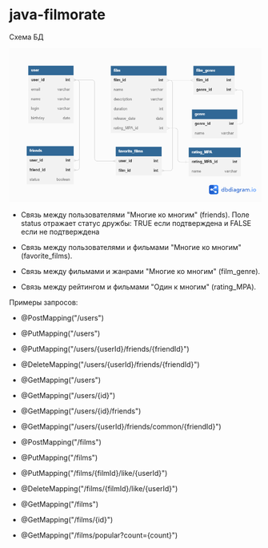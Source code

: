 # java-filmorate
Схема БД

![Схема БД](/images/Filmorate_DB.png)


* Связь между пользователями "Многие ко многим" (friends).
  Поле status отражает статус дружбы: TRUE если подтверждена и FALSE если не подтверждена


* Связь между пользователями и фильмами "Многие ко многим" (favorite_films). 


* Связь между фильмами и жанрами "Многие ко многим" (film_genre).


* Связь между рейтингом и фильмами "Один к многим" (rating_MPA).


Примеры запросов:

* @PostMapping("/users")
* @PutMapping("/users")
* @PutMapping("/users/{userId}/friends/{friendId}")
* @DeleteMapping("/users/{userId}/friends/{friendId}")
* @GetMapping("/users")
* @GetMapping("/users/{id}")
* @GetMapping("/users/{id}/friends")
* @GetMapping("/users/{userId}/friends/common/{friendId}")
 

* @PostMapping("/films")
* @PutMapping("/films")
* @PutMapping("/films/{filmId}/like/{userId}")
* @DeleteMapping("/films/{filmId}/like/{userId}")
* @GetMapping("/films")
* @GetMapping("/films/{id}")
* @GetMapping("/films/popular?count={count}")


